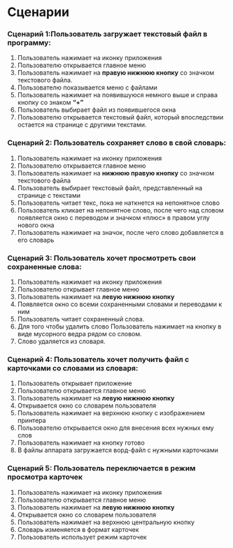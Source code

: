 <h1> Cценарии </h1>

<h3>Сценарий 1:Пользователь загружает текстовый файл в программу:</h3>

1) Пользователь нажимает на иконку приложения
2) Пользователю открывается главное меню
3) Пользователь нажимает на **правую нижнюю кнопку** со значком текстового файла.
4) Пользователю показывается меню с файлами
5) Пользователь нажимает на появившуюся немного выше и справа кнопку со знаком **“+”**
6) Пользователь выбирает файл из появившегося окна
7) Пользователю открывается текстовый файл, который впоследствии остается на странице с другими текстами.



<h3>Сценарий 2: Пользователь сохраняет слово в свой словарь:</h3>

1) Пользователь нажимает на иконку приложения
2) Пользователю открывается главное меню
3) Пользователь нажимает на **нижнюю правую кнопку** со значком текстового файла
4) Пользователь выбирает текстовый файл, представленный на странице с текстами
5) Пользователь читает текс, пока не наткнется на непонятное слово
6) Пользователь кликает на непонятное слово, после чего над словом появляется окно с переводом и значком «плюс» в правом углу нового окна
7) Пользователь нажимает на значок, после чего слово добавляется в его словарь



<h3>Сценарий 3: Пользователь хочет просмотреть свои сохраненные слова:</h3>

1) Пользователь нажимает на иконку приложения
2) Пользователю открывает главное меню
3) Пользователь нажимает на **левую нижнюю кнопку**
4) Появляется окно со всеми сохраненными словами и переводами к ним
5) Пользователь читает сохраненный слова.
6) Для того чтобы удалить слово Пользователь нажимает на кнопку в виде мусорного ведра рядом со словом.
7) Слово удаляется из словаря.



<h3>Сценарий 4: Пользователь хочет получить файл c карточками со словами из словаря:</h3>

1) Пользователь открывает приложение
2) Пользователю открывается главное меню
3) Пользователь нажимает на **левую нижнюю кнопку**
4) Открывается окно со словарем пользователя
5) Пользователь нажимает на верхнюю кнопку с изображением принтера
6) Пользователю открывается окно для внесения всех нужных ему слов
7) Пользователь нажимает на кнопку готово
8) В файлы аппарата загружается ворд-файл с нужными карточками


<h3>Сценарий 5: Пользователь переключается в режим просмотра карточек</h3>

1) Пользователь нажимает на иконку приложения
2) Пользователю открывается главное меню
3) Пользователь нажимает на **левую нижнюю кнопку**
4) Открывается окно со словарем пользователя
5) Пользователь нажимает на верхнюю центральную кнопку
6) Словарь изменяется в формат карточек
7) Пользователь использует режим карточек
